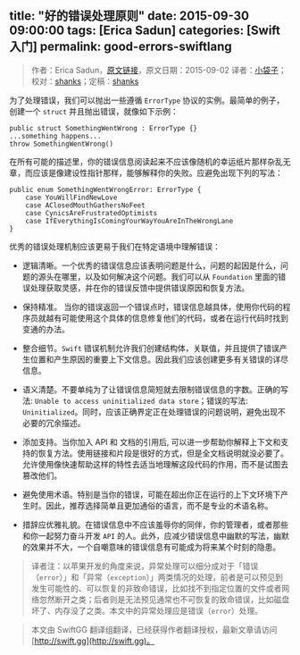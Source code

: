 title: "好的错误处理原则"
date: 2015-09-30 09:00:00
tags: [Erica Sadun]
categories: [Swift 入门]
permalink: good-errors-swiftlang
---
> 作者：Erica Sadun，[原文链接](http://ericasadun.com/2015/09/02/good-errors-swiftlang/)，原文日期：2015-09-02
> 译者：[小袋子](http://daizi.me)；校对：[shanks](http://codebuild.me/)；定稿：[shanks](http://codebuild.me/)
  









为了处理错误，我们可以抛出一些遵循 `ErrorType` 协议的实例。最简单的例子，创建一个 `struct` 并且抛出错误，就像如下示例：

```
public struct SomethingWentWrong : ErrorType {}
...something happens...
throw SomethingWentWrong()
```
<!--more-->

在所有可能的描述里，你的错误信息阅读起来不应该像随机的幸运纸片那样杂乱无章，而应该是像建设性指针那样，能够解释你的失败。应避免出现下列的写法：

```
public enum SomethingWentWrongError: ErrorType {
    case YouWillFindNewLove
    case AClosedMouthGathersNoFeet
    case CynicsAreFrustratedOptimists
    case IfEverythingIsComingYourWayYouAreInTheWrongLane
}
```

优秀的错误处理机制应该更易于我们在特定语境中理解错误：

 - 逻辑清晰。一个优秀的错误信息应该表明问题是什么，问题的起因是什么，问题的源头在哪里，以及如何解决这个问题。我们可以从 `Foundation` 里面的错误处理获取灵感，并在你的错误反馈中提供错误原因和恢复方法。
 
 - 保持精准。 当你的错误返回一个错误点时，错误信息越具体，使用你代码的程序员就越有可能使用这个具体的信息修复他们的代码，或者在运行代码时找到变通的办法。
 
 -  整合细节。`Swift` 错误机制允许我们创建结构体，关联值，并且提供了错误产生位置和产生原因的重要上下文信息。因此我们应该创建更多有关错误的详尽信息。
 
 - 语义清楚。不要单纯为了让错误信息简短就去限制错误信息的字数。正确的写法: `Unable to access uninitialized data store`；错误的写法: `Uninitialized`。同时，应该正确界定正在处理错误的问题说明，避免出现不必要的冗余描述。
   
 - 添加支持。当你加入 API 和 文档的引用后, 可以进一步帮助你解释上下文和支持的恢复方法。使用链接和片段是很好的方式，但是全文档说明就没必要了。允许使用像快速帮助这样的特性去适当地理解这段代码的作用，而不是试图去篡改他们。
 
 - 避免使用术语。特别是当你的错误，可能在超出你正在运行的上下文环境下产生时。因此，推荐选择简单且更加通俗的语言，而不是专业的术语名称。
 
 - 措辞应优雅礼貌。在错误信息中不应该羞辱你的同伴，你的管理者，或者那些和你一起努力奋斗开发 `API` 的人。此外，应减少错误信息中幽默的写法，幽默的效果并不大，一个自嘲意味的错误信息有可能成为将来某个时刻的隐患。
 
 > 译者注：以苹果开发的角度来说，异常处理可以细分成对于「错误（`error`）」和「异常（`exception`）」两类情况的处理，前者是可以预见到发生可能性的、可以恢复的非致命错误，比如找不到指定位置的文件或者网络忽然断开之类；后者则是无法预见通常也不可恢复的致命错误，比如磁盘坏了、内存没了之类。本文中的异常处理应是错误（`error`）处理。






> 本文由 SwiftGG 翻译组翻译，已经获得作者翻译授权，最新文章请访问 [http://swift.gg](http://swift.gg)。